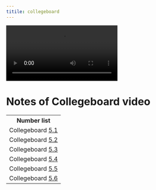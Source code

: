 ```yaml
---
titile: collegeboard
---
```


<div id="video_wrapper">
  <video autoplay loop>
      <source src="https://drive.google.com/uc?export=view&id=1vEEQAHEQNWlZYUpMbfz9t8MYNVgxwoes" type="video/mp4">
  </video>
</div>

# Notes of Collegeboard video
<table>
   <tr>
    <th>Number list</th>
   </tr>
   
   <tr>
    <td>Collegeboard <a href="5.1">5.1</a></td>
   </tr>
   
   <tr>
    <td>Collegeboard <a href="5.2">5.2</a></td>
   </tr>
  
   <tr>
    <td>Collegeboard <a href="5.3">5.3</a></td>
   </tr>
  
   <tr>
    <td>Collegeboard <a href="5.4">5.4</a></td>
   </tr>

   <tr>
    <td>Collegeboard <a href="5.5">5.5</a></td>
   </tr>
  
   <tr>
    <td>Collegeboard <a href="5.6">5.6</a></td>
   </tr>
